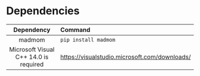 # Dependencies
| Dependency  | Command |
| :-----------: | :------- |
| madmom | `pip install madmom`  |
| Microsoft Visual C++ 14.0 is required |  https://visualstudio.microsoft.com/downloads/ |

